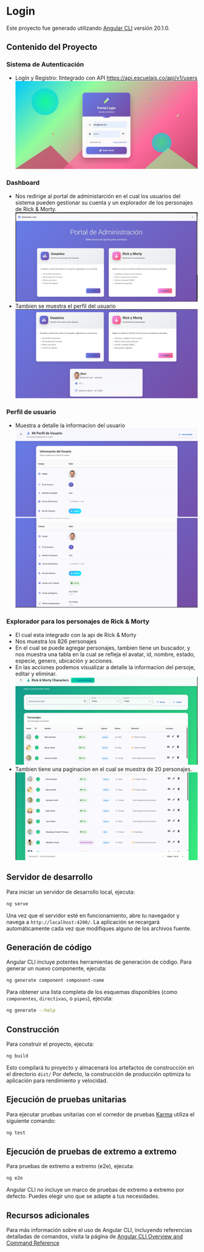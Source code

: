 # Login

Este proyecto fue generado utilizando [Angular CLI](https://github.com/angular/angular-cli) versión 20.1.0.

## Contenido del Proyecto

### Sistema de Autenticación
- Login y Registro: IIntegrado con API https://api.escuelajs.co/api/v1/users
![Login Form](https://github.com/lulu123hh/imagenes/blob/7c167d90d7e95d9f2c8fa42288a427dbab639308/imagen1.png)

### Dashboard
- Nos redirige al portal de administarción en el cual los usuarios del sistema pueden gestionar su cuenta y un explorador de los personajes de Rick & Morty. 
![Login Form](https://github.com/lulu123hh/imagenes/blob/7c167d90d7e95d9f2c8fa42288a427dbab639308/imagen2.png)
- Tambien se muestra el perfil del usuario
![Login Form](https://github.com/lulu123hh/imagenes/blob/7c167d90d7e95d9f2c8fa42288a427dbab639308/imagen3.png)

### Perfil de usuario
- Muestra a detalle la informacion del usuario
![Login Form](https://github.com/lulu123hh/imagenes/blob/7c167d90d7e95d9f2c8fa42288a427dbab639308/imagen4.png) 
![Login Form](https://github.com/lulu123hh/imagenes/blob/7c167d90d7e95d9f2c8fa42288a427dbab639308/imagen5.png)

### Explorador para los personajes de Rick & Morty
- El cual esta integrado con la api de Rick & Morty
- Nos muestra los 826 personajes 
- En el cual se puede agregar personajes, tambien tiene un buscador, y nos muestra una tabla en la cual se refleja el avatar, id, nombre, estado, especie, genero, ubicación y acciones.
- En las acciones podemos visualizar a detalle la informacion del persoje, editar y eliminar.
![Login Form](https://github.com/lulu123hh/imagenes/blob/7c167d90d7e95d9f2c8fa42288a427dbab639308/imagen6.png)
- Tambien tiene una paginacion en el cual se muestra de 20 personajes.
![Login Form](https://github.com/lulu123hh/imagenes/blob/7c167d90d7e95d9f2c8fa42288a427dbab639308/imagen7.png) 

## Servidor de desarrollo

Para iniciar un servidor de desarrollo local, ejecuta:

```bash
ng serve
```

Una vez que el servidor esté en funcionamiento, abre tu navegador y navega a `http://localhost:4200/`. La aplicación se recargará automáticamente cada vez que modifiques alguno de los archivos fuente.

## Generación de código

Angular CLI incluye potentes herramientas de generación de código. Para generar un nuevo componente, ejecuta:

```bash
ng generate component component-name
```

Para obtener una lista completa de los esquemas disponibles (como `componentes`, `directivas`, o `pipes`), ejecuta:

```bash
ng generate --help
```

## Construcción

Para construir el proyecto, ejecuta:

```bash
ng build
```

Esto compilará tu proyecto y almacenará los artefactos de construcción en el directorio `dist/` Por defecto, la construcción de producción optimiza tu aplicación para rendimiento y velocidad.

## Ejecución de pruebas unitarias

Para ejecutar pruebas unitarias con el corredor de pruebas [Karma](https://karma-runner.github.io) utiliza el siguiente comando:

```bash
ng test
```

## Ejecución de pruebas de extremo a extremo

Para pruebas de extremo a extremo (e2e), ejecuta:

```bash
ng e2e
```

Angular CLI no incluye un marco de pruebas de extremo a extremo por defecto. Puedes elegir uno que se adapte a tus necesidades.

## Recursos adicionales

Para más información sobre el uso de Angular CLI, incluyendo referencias detalladas de comandos, visita la página de [Angular CLI Overview and Command Reference](https://angular.dev/tools/cli)
